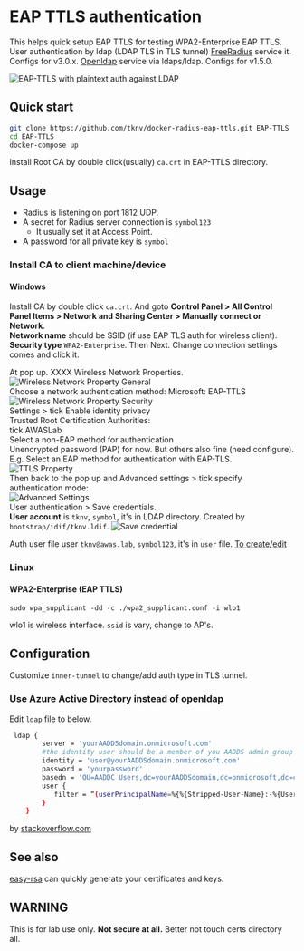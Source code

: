 # EAP TTLS authentication

This helps quick setup EAP TTLS for testing WPA2-Enterprise EAP TTLS. User authentication by ldap (LDAP TLS in TLS tunnel)
[FreeRadius](https://github.com/FreeRADIUS/freeradius-server) service it. Configs for v3.0.x.
[Openldap](https://git.openldap.org/openldap/openldap) service via ldaps/ldap. Configs for v1.5.0.

![EAP-TTLS with plaintext auth against LDAP](./img/eap-ttls-ldap.png "EAP-TTLS with plaintext auth against LDAP")

## Quick start

```bash
git clone https://github.com/tknv/docker-radius-eap-ttls.git EAP-TTLS
cd EAP-TTLS
docker-compose up
```

Install Root CA by double click(usually) `ca.crt` in EAP-TTLS directory.

## Usage

* Radius is listening on port 1812 UDP.
* A secret for Radius server connection is `symbol123`
    * It usually set it at Access Point.
* A password for all private key is `symbol`

### Install CA to client machine/device

#### Windows

Install CA by double click `ca.crt`. And goto **Control Panel > All Control Panel Items > Network and Sharing Center > Manually connect or Network**.  
**Network name** should be SSID (if use EAP TLS auth for wireless client). **Security type** `WPA2-Enterprise`. Then Next. Change connection settings comes and click it.

At pop up. XXXX Wireless Network Properties.  
![Wireless Network Property General](./img/wnp-con.png)  
Choose a network authentication method: Microsoft: EAP-TTLS  
![Wireless Network Property Security](./img/wnp-sec.png)  
Settings > tick Enable identity privacy  
Trusted Root Certification Authorities:  
  tick AWASLab  
Select a non-EAP method for authentication  
Unencrypted password (PAP) for now. But others also fine (need configure). E.g. Select an EAP method for authentication with EAP-TLS.  
![TTLS Property](./img/ttls-prop.png)  
Then back to the pop up and Advanced settings > tick specify authentication mode:  
![Advanced Settings](./img/advanced.png)  
User authentication > Save credentials.  
**User account** is `tknv`, `symbol`, it's in LDAP directory. Created by `bootstrap/idif/tknv.ldif`.
![Save credential](./img/cred.png)  

Auth user file user `tknv@awas.lab`, `symbol123`, it's in `user` file. [To create/edit](#createedit-user)  

### Linux

#### WPA2-Enterprise (EAP TTLS)

`sudo wpa_supplicant -dd -c ./wpa2_supplicant.conf -i wlo1`

wlo1 is wireless interface. `ssid` is vary, change to AP's. 

## Configuration

Customize `inner-tunnel` to change/add auth type in TLS tunnel.

### Use Azure Active Directory instead of openldap

Edit `ldap` file to below.

```bash
 ldap {
        server = 'yourAADDSdomain.onmicrosoft.com'
        #the identity user should be a member of you AADDS admin group
        identity = 'user@yourAADDSdomain.onmicrosoft.com' 
        password = 'yourpassword'
        basedn = 'OU=AADDC Users,dc=yourAADDSdomain,dc=onmicrosoft,dc=com'
        user {
           filter = “(userPrincipalName=%{%{Stripped-User-Name}:-%{User-Name}})”
        }
    }
```

by [stackoverflow.com](https://stackoverflow.com/questions/40747952/freeradius-authentication-through-azure-active-directory)

## See also

[easy-rsa](https://github.com/OpenVPN/easy-rsa/) can quickly generate your certificates and keys.

## WARNING

This is for lab use only. **Not secure at all.**
Better not touch certs directory all.
